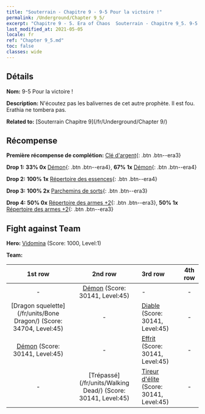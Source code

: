 ```yaml
---
title: "Souterrain - Chapitre 9 - 9-5 Pour la victoire !"
permalink: /Underground/Chapter 9_5/
excerpt: "Chapitre 9 - 5. Era of Chaos  Souterrain - Chapitre 9_5. 9-5 Pour la victoire !"
last_modified_at: 2021-05-05
locale: fr
ref: "Chapter 9_5.md"
toc: false
classes: wide
---
```


## Détails

 **Nom:** 9-5 Pour la victoire !

 **Description:** N'écoutez pas les balivernes de cet autre prophète. Il est fou. Erathia ne tombera pas.

 **Related to:** [Souterrain Chapitre 9](/fr/Underground/Chapter 9/)

## Récompense

 **Première récompense de complétion:** [Clé d'argent](/ItemsFR/con_693/){: .btn .btn--era3}

 **Drop 1:** **33% 0x** [Démon](/ItemsFR/unt_229/){: .btn .btn--era4}, **67% 1x** [Démon](/ItemsFR/unt_229/){: .btn .btn--era4}

 **Drop 2:** **100% 1x** [Répertoire des essences](/ItemsFR/mat_39/){: .btn .btn--era4}

 **Drop 3:** **100% 2x** [Parchemins de sorts](/ItemsFR/con_694/){: .btn .btn--era3}

 **Drop 4:** **50% 0x** [Répertoire des armes +2](/ItemsFR/mat_32/){: .btn .btn--era3}, **50% 1x** [Répertoire des armes +2](/ItemsFR/mat_32/){: .btn .btn--era3}


## Fight against Team
 **Hero:** [Vidomina](/fr/heroes/Vidomina/) (Score: 1000, Level:1)

 **Team:**


  | 1st row | 2nd row | 3rd row | 4th row |
  |:----:|:----:|:----|:----:|
  | - | [Démon](/fr/units/Demon/) (Score: 30141, Level:45)  | - | - |
  | [Dragon squelette](/fr/units/Bone Dragon/) (Score: 34704, Level:45)  | - | [Diable](/fr/units/Devil/) (Score: 30141, Level:45)  | - |
  | [Démon](/fr/units/Demon/) (Score: 30141, Level:45)  | - | [Effrit](/fr/units/Efreeti/) (Score: 30141, Level:45)  | - |
  | - | [Trépassé](/fr/units/Walking Dead/) (Score: 30141, Level:45)  | [Tireur d'élite](/fr/units/Sharpshooter/) (Score: 30141, Level:45)  | - |


